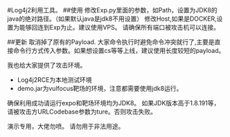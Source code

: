 #Log4j2利用工具。
##使用
  修改Exp.py里面的参数，如Path，设置为JDK8的java的绝对路径。（如果默认java是jdk8不用设置）
  修改Host,如果是DOCKER,设置为能够回连到Exp为止。建议使用VPS。
  请确保所有端口被攻击机可以连接。

##更新
取消掉了原有的Payload.
大家命令执行时避免命令冲突就行了,主要是直接命令行方式传入参数。如果想设置cs等等上线，建议使用长度较短的payload。


我也给大家提供了攻击环境。
* Log4j2RCE为本地测试环境
* demo.jar为vulfocus靶场的环境，注意都需要使用jdk8运行。  

确保利用成功请运行expo和靶场环境均为JDK8。
如果JDK版本高于1.8.191等，请被攻击方URLCodebase参数为ture。否则攻击失败。


演示专用，大佬勿喷。   请勿用于非法用途。
